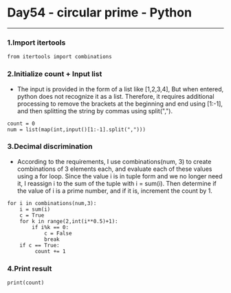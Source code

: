 #  Day54 - circular prime - Python
---

### 1.Import itertools
```
from itertools import combinations
```

### 2.Initialize count + Input list
- The input is provided in the form of a list like [1,2,3,4], But when entered, python does not recognize it as a list. Therefore, it requires additional processing to remove the brackets at the beginning and end using [1:-1], and then splitting the string by commas using split(",").
```
count = 0
num = list(map(int,input()[1:-1].split(",")))
```

### 3.Decimal discrimination
- According to the requirements, I use combinations(num, 3) to create combinations of 3 elements each, and evaluate each of these values using a for loop. Since the value i is in tuple form and we no longer need it, I reassign i to the sum of the tuple with i = sum(i). Then determine if the value of i is a prime number, and if it is, increment the count by 1.
```
for i in combinations(num,3):
    i = sum(i)
    c = True
    for k in range(2,int(i**0.5)+1):
        if i%k == 0:
            c = False
            break
    if c == True:
         count += 1
```

### 4.Print result
```
print(count)
```
